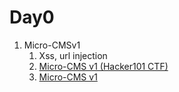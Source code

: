 # Day0

1. Micro-CMSv1
   1. Xss, url injection
   2. [Micro-CMS v1 (Hacker101 CTF)](https://www.cnblogs.com/smileboys/p/9837427.html) 
   3. [Micro-CMS v1](https://github.com/anushang/hacker101-CTF/blob/master/Micro-CMS%20v1)

